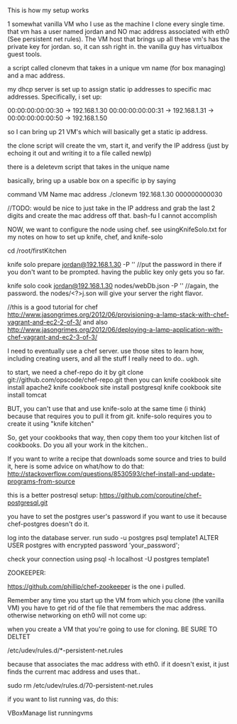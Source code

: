 This is how my setup works

1 somewhat vanilla VM who I use as the machine I clone every single time. that vm has a user named jordan and NO mac address associated with eth0 (See persistent net rules). The VM host that brings up all these vm's has the private key for jordan. so, it can ssh right in. the vanilla guy has virtualbox guest tools.

a script called clonevm that takes in a unique vm name (for box managing) and a mac address.

my dhcp server is set up to assign static ip addresses to specific mac addresses. Specifically, i set up:

00:00:00:00:00:30 -> 192.168.1.30
00:00:00:00:00:31 -> 192.168.1.31
->
00:00:00:00:00:50 -> 192.168.1.50

so I can bring up 21 VM's which will basically get a static ip address.

the clone script will create the vm, start it, and verify the IP address (just by echoing it out and writing it to a file called newIp)

there is a deletevm script that takes in the unique name


basically, bring up a usable box on a specific ip by saying

command   VM Name      mac address
./clonevm 192.168.1.30 000000000030

//TODO: would be nice to just take in the IP address and grab the last 2 digits and create the mac address off that. bash-fu I cannot accomplish

NOW, we want to configure the node using chef. see usingKnifeSolo.txt for my notes on how to set up knife, chef, and knife-solo

cd /root/firstKitchen

knife solo prepare jordan@192.168.1.30 -P ''  //put the password in there if you don't want to be prompted. having the public key only gets you so far.

knife solo cook jordan@192.168.1.30 nodes/webDb.json -P '' //again, the password. the nodes/<?>j.son will give your server the right flavor.


//this is a good tutorial for chef http://www.jasongrimes.org/2012/06/provisioning-a-lamp-stack-with-chef-vagrant-and-ec2-2-of-3/
and also http://www.jasongrimes.org/2012/06/deploying-a-lamp-application-with-chef-vagrant-and-ec2-3-of-3/ 

I need to eventually use a chef server. use those sites to learn how, including creating users, and all the stuff I really need to do.. ugh.

to start, we need a chef-repo do it by
git clone git://github.com/opscode/chef-repo.git
then you can
knife cookbook site install apache2
knife cookbook site install postgresql
knife cookbook site install tomcat

BUT, you can't use that and use knife-solo at the same time (i think) because that requires you to pull it from git. knife-solo requires you to create it using "knife kitchen"

So, get your cookbooks that way, then copy them too your kitchen list of cookbooks. Do you all your work in the kitchen..


If you want to write a recipe that downloads some source and tries to build it, here is some advice on what/how to do that:
<http://stackoverflow.com/questions/8530593/chef-install-and-update-programs-from-source>


this is a better postresql setup:
https://github.com/coroutine/chef-postgresql.git

you have to set the postgres user's password if you want to use it because chef-postgres doesn't do it.

log into the database server. run
sudo -u postgres psql template1
ALTER USER postgres with encrypted password 'your_password';

check your connection using psql -h localhost -U postgres template1

ZOOKEEPER:

https://github.com/phillip/chef-zookeeper  is the one i pulled. 





Remember any time you start up the VM from which you clone (the vanilla VM) you have to get rid of the file that remembers the mac address. otherwise networking on eth0 will not come up:

when you create a VM that you're going to use for cloning. BE SURE TO DELTET

/etc/udev/rules.d/*-persistent-net.rules

because that associates the mac address with eth0. if it doesn't exist, it just finds the current mac address and uses that..

sudo rm /etc/udev/rules.d/70-persistent-net.rules 


if you want to list running vas, do this:

VBoxManage list runningvms